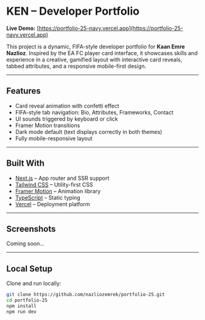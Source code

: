 # KEN – Developer Portfolio  
**Live Demo:** [https://portfolio-25-navy.vercel.app](https://portfolio-25-navy.vercel.app)

This project is a dynamic, FIFA-style developer portfolio for **Kaan Emre Nazlioz**. Inspired by the EA FC player card interface, it showcases skills and experience in a creative, gamified layout with interactive card reveals, tabbed attributes, and a responsive mobile-first design.

---

## Features

- Card reveal animation with confetti effect
- FIFA-style tab navigation: Bio, Attributes, Frameworks, Contact
- UI sounds triggered by keyboard or click
- Framer Motion transitions
- Dark mode default (text displays correctly in both themes)
- Fully mobile-responsive layout

---

## Built With

- [Next.js](https://nextjs.org/) – App router and SSR support
- [Tailwind CSS](https://tailwindcss.com/) – Utility-first CSS
- [Framer Motion](https://www.framer.com/motion/) – Animation library
- [TypeScript](https://www.typescriptlang.org/) – Static typing
- [Vercel](https://vercel.com/) – Deployment platform

---

## Screenshots

Coming soon...

---

## Local Setup

Clone and run locally:

```bash
git clone https://github.com/nazliozemrek/portfolio-25.git
cd portfolio-25
npm install
npm run dev

